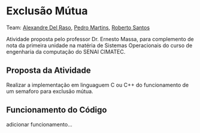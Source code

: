 # Exclusão Mútua

Team: [Alexandre Del Raso](), [Pedro Martins](https://github.com/pedromenezes49), [Roberto Santos](https://github.com/RobertoSSantos)

Atividade proposta pelo professor Dr. Ernesto Massa, para complemento de nota da primeira unidade na matéria de Sistemas Operacionais do curso de engenharia da computação do SENAI CIMATEC.

## Proposta da Atividade

Realizar a implementação em linguaguem C ou C++ do funcionamento de um semaforo para exclusão mútua.

## Funcionamento do Código

adicionar funcionamento...